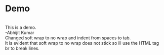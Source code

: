 # Demo
<br>
This is a demo.
<br>
		-Abhijit Kumar
<br>
Changed soft wrap to no wrap and indent from spaces to tab.
<br>
It is evident that soft wrap to no wrap does not stick so ill use the HTML tag br to break lines.
<br>
